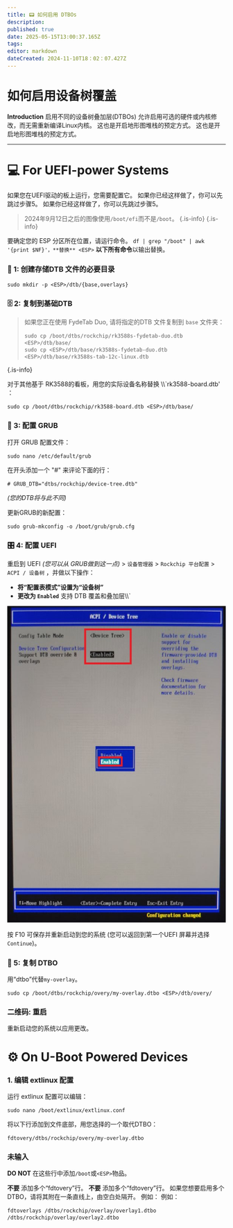 ```yaml
---
title: 📟 如何启用 DTBOs
description:
published: true
date: 2025-05-15T13:00:37.165Z
tags:
editor: markdown
dateCreated: 2024-11-10T18：02：07.427Z
---
```


# 如何启用设备树覆盖

**Introduction**
启用不同的设备树叠加层(DTBOs) 允许启用可选的硬件或内核修改，而无需重新编译Linux内核。
这也是开启地形图堆栈的预定方式。
这也是开启地形图堆栈的预定方式。

---

# 💻 For UEFI-power Systems

如果您在UEFI驱动的板上运行，您需要配置它。
如果你已经这样做了，你可以先跳过步骤5。
如果你已经这样做了，你可以先跳过步骤5。

> 2024年9月12日之后的图像使用`/boot/efi`而不是`/boot`。
> {.is-info}
> {.is-info}

要确定您的 ESP 分区所在位置，请运行命令。
`df | grep "/boot" | awk '{print $NF}'，**替换** <ESP>` **以下所有命令**以输出替换。

### 📁 1: 创建存储DTB 文件的必要目录

```
sudo mkdir -p <ESP>/dtb/{base,overlays}
```

### 🗄️ 2: 复制到基础DTB

> 如果您正在使用 FydeTab Duo, 请将指定的DTB 文件复制到 `base` 文件夹：
>
> ```
> sudo cp /boot/dtbs/rockchip/rk3588s-fydetab-duo.dtb <ESP>/dtb/base/
> sudo cp <ESP>/dtb/base/rk3588s-fydetab-duo.dtb <ESP>/dtb/base/rk3588s-tab-12c-linux.dtb
> ```

{.is-info}

对于其他基于 RK3588的看板，用您的实际设备名称替换 \\\\\`rk3588-board.dtb' ：

```
sudo cp /boot/dtbs/rockchip/rk3588-board.dtb <ESP>/dtb/base/
```

### 🫘 3: 配置 GRUB

打开 GRUB 配置文件：

```
sudo nano /etc/default/grub
```

在开头添加一个 "#" 来评论下面的行：

```
# GRUB_DTB="dtbs/rockchip/device-tree.dtb"
```

_(您的DTB将与此不同)_

更新GRUB的新配置：

```
sudo grub-mkconfig -o /boot/grub/grub.cfg
```

### 🎛️ 4: 配置 UEFI

重启到 UEFI _(您可以从 GRUB做到这一点)_ > `设备管理器` > `Rockchip 平台配置` > `ACPI / 设备树` ，并做以下操作：

- **将“配置表模式”设置为“设备树”**
- **更改为 `Enabled`** 支持 DTB 覆盖和叠加层\\\\\`

![](/panthor/enable_tree_dtb_in_uefi.jpg)

按 F10 可保存并重新启动到您的系统 (您可以返回到第一个UEFI 屏幕并选择 `Continue`)。

### 🔄 5: 复制 DTBO

用“dtbo”代替`my-overlay`。

```
sudo cp /boot/dtbs/rockchip/overy/my-overlay.dtbo <ESP>/dtb/overy/
```

### 二维码: 重启

重新启动您的系统以应用更改。

# ⚙️ On U-Boot Powered Devices

### 1. 编辑 extlinux 配置

运行 extlinux 配置可以编辑：

```
sudo nano /boot/extlinux/extlinux.conf
```

将以下行添加到文件底部，用您选择的一个取代DTBO：

```
fdtovery/dtbs/rockchip/overy/my-overlay.dtbo
```

### 未输入

**DO NOT** 在这些行中添加`/boot`或`<ESP>`物品。

**不要** 添加多个“fdtovery”行。
**不要** 添加多个“fdtovery”行。
如果您想要启用多个DTBO，请将其附在一条直线上，由空白处隔开。
例如：
例如：

```
fdtoverlays /dtbs/rockchip/overlay/overlay1.dtbo /dtbs/rockchip/overlay/overlay2.dtbo
```
